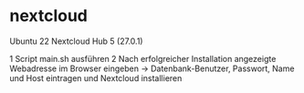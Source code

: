 # nextcloud

Ubuntu 22
Nextcloud Hub 5 (27.0.1)

1 Script main.sh ausführen
2 Nach erfolgreicher Installation angezeigte Webadresse im Browser eingeben
    -> Datenbank-Benutzer, Passwort, Name und Host eintragen und Nextcloud installieren